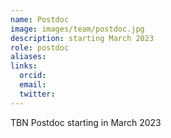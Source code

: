 ```yaml
---
name: Postdoc 
image: images/team/postdoc.jpg
description: starting March 2023
role: postdoc
aliases:
links:
  orcid: 
  email: 
  twitter: 
---
```


TBN Postdoc starting in March 2023

